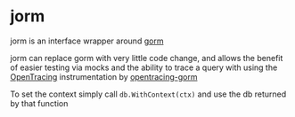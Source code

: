 # jorm

jorm is an interface wrapper around [gorm](http://gorm.io/)

jorm can replace gorm with very little code change, and allows the benefit of easier testing via mocks and the ability to trace a query with using the [OpenTracing](https://opentracing.io/) instrumentation by [opentracing-gorm](https://github.com/smacker/opentracing-gorm)

To set the context simply call `db.WithContext(ctx)` and use the db returned by that function
